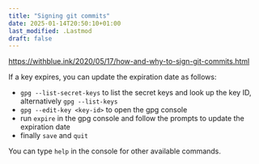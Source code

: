 ```yaml
---
title: "Signing git commits"
date: 2025-01-14T20:50:10+01:00
last_modified: .Lastmod
draft: false
---
```


https://withblue.ink/2020/05/17/how-and-why-to-sign-git-commits.html

If a key expires, you can update the expiration date as follows:

- `gpg --list-secret-keys` to list the secret keys and look up the key ID, alternatively `gpg --list-keys`
- `gpg --edit-key <key-id>` to open the gpg console
- run `expire` in the gpg console and follow the prompts to update the expiration date
- finally `save` and `quit`

You can type `help` in the console for other available commands.
